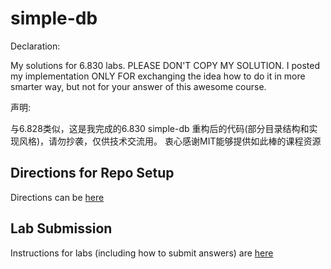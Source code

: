 simple-db
=========

Declaration:

My solutions for 6.830 labs. PLEASE DON'T COPY MY SOLUTION.
I posted my implementation ONLY FOR exchanging the idea how to do it in more smarter way,
but not for your answer of this awesome course.

声明:

与6.828类似，这是我完成的6.830 simple-db 重构后的代码(部分目录结构和实现风格)，请勿抄袭，仅供技术交流用。
衷心感谢MIT能够提供如此棒的课程资源

Directions for Repo Setup
-------------------------

Directions can be [here](https://github.com/MIT-DB-Class/course-info-2017)

Lab Submission
-----

Instructions for labs (including how to submit answers) are [here](https://github.com/MIT-DB-Class/course-info-2017)

